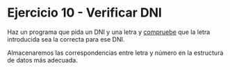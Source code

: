 # Ejercicio 10 - Verificar DNI

Haz un programa que pida un DNI y una letra y [compruebe](http://www.interior.gob.es/web/servicios-al-ciudadano/dni/calculo-del-digito-de-control-del-nif-nie) que la letra introducida sea la correcta para ese DNI.

Almacenaremos las correspondencias entre letra y número en la estructura de datos más adecuada.
